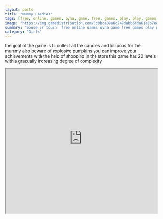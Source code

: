 ```yaml
---
layout: posts
title: "Mummy Candies"
tags: [free, online, games, oyna, game, free, games, play, play, games]
image: "https://img.gamedistribution.com/3c0bce39a6c249dabb6fda61e1b7ee21.jpg"
summary: "mouse or touch  free online games oyna game free games play play games"
category: "Girls"
---
```


the goal of the game is to collect all the candies and lollipops for the mummy also beware of explosive pumpkins you can improve your achievements with the help of shopping in the store this game has 20 levels with a gradually increasing degree of complexity

<iframe width="100%" height="480px;" src="https://html5.gamedistribution.com/3c0bce39a6c249dabb6fda61e1b7ee21/"></iframe>